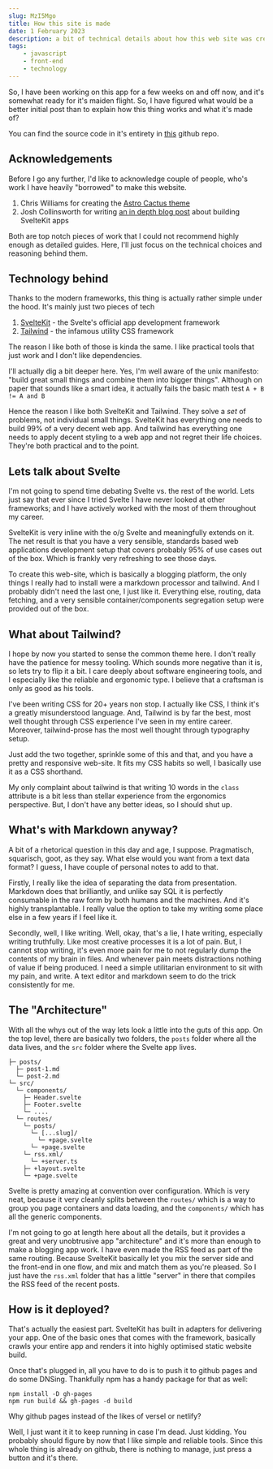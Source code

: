 ```yaml
---
slug: MzI5Mgo
title: How this site is made
date: 1 February 2023
description: a bit of technical details about how this web site was created
tags:
    - javascript
    - front-end
    - technology
---
```


So, I have been working on this app for a few weeks on and off now, and it's somewhat ready for it's maiden flight. So, I have figured what would be a better initial post than to explain how this thing works and what it's made of?

You can find the source code in it's entirety in [this](https://github.com/kaievns/the-log) github repo.

## Acknowledgements

Before I go any further, I'd like to acknowledge couple of people, who's work I have heavily "borrowed" to make this website.

1. Chris Williams for creating the [Astro Cactus theme](https://github.com/chrismwilliams/astro-theme-cactus)
2. Josh Collinsworth for writing [an in depth blog post](https://joshcollinsworth.com/blog/build-static-sveltekit-markdown-blog) about building SvelteKit apps

Both are top notch pieces of work that I could not recommend highly enough as detailed guides. Here, I'll just focus on the technical choices and reasoning behind them.

## Technology behind

Thanks to the modern frameworks, this thing is actually rather simple under the hood. It's mainly just two pieces of tech

1. [SvelteKit](https://kit.svelte.dev) - the Svelte's official app development framework
2. [Tailwind](https://tailwindcss.com) - the infamous utility CSS framework

The reason I like both of those is kinda the same. I like practical tools that just work and I don't like dependencies.

I'll actually dig a bit deeper here. Yes, I'm well aware of the unix manifesto: "build great small things and combine them into bigger things". Although on paper that sounds like a smart idea, it actually fails the basic math test `A + B != A and B`

Hence the reason I like both SvelteKit and Tailwind. They solve a _set_ of problems, not individual small things. SvelteKit has everything one needs to build 99% of a very decent web app. And tailwind has everything one needs to apply decent styling
to a web app and not regret their life choices. They're both practical and to the point.

## Lets talk about Svelte

I'm not going to spend time debating Svelte vs. the rest of the world. Lets just say that ever since I tried Svelte I have never looked at other frameworks; and I have actively worked with the most of them throughout my career.

SvelteKit is very inline with the o/g Svelte and meaningfully extends on it. The net result is that you have a very sensible, standards based web applications development setup that covers probably 95% of use cases out of the box. Which is frankly very refreshing to see those days.

To create this web-site, which is basically a blogging platform, the only things I really had to install were a markdown processor and tailwind. And I probably didn't need the last one, I just like it. Everything else, routing, data fetching, and a very sensible container/components segregation setup were provided out of the box.

## What about Tailwind?

I hope by now you started to sense the common theme here. I don't really have the patience for messy tooling. Which sounds more negative than it is, so lets try to flip it a bit. I care deeply about software engineering tools, and I especially like the reliable and ergonomic type. I believe that a craftsman is only as good as his tools.

I've been writing CSS for 20+ years non stop. I actually like CSS, I think it's a greatly misunderstood language. And, Tailwind is by far the best, most well thought through CSS experience I've seen in my entire career. Moreover, tailwind-prose has the most well thought through typography setup.

Just add the two together, sprinkle some of this and that, and you have a pretty and responsive web-site. It fits my CSS habits so well, I basically use it as a CSS shorthand.

My only complaint about tailwind is that writing 10 words in the `class` attribute is a bit less than stellar experience from the ergonomics perspective. But, I don't have any better ideas, so I should shut up.

## What's with Markdown anyway?

A bit of a rhetorical question in this day and age, I suppose. Pragmatisch, squarisch, goot, as they say. What else would you want from a text data format? I guess, I have couple of personal notes to add to that.

Firstly, I really like the idea of separating the data from presentation. Markdown does that brilliantly, and unlike say SQL it is perfectly consumable in the raw form by both humans and the machines. And it's highly transplantable. I really value the option to take my writing some place else in a few years if I feel like it.

Secondly, well, I like writing. Well, okay, that's a lie, I hate writing, especially writing truthfully. Like most creative processes it is a lot of pain. But, I cannot stop writing, it's even more pain for me to not regularly dump the contents of my brain in files. And whenever pain meets distractions nothing of value if being produced. I need a simple utilitarian environment to sit with my pain, and write. A text editor and markdown seem to do the trick consistently for me.

## The "Architecture"

With all the whys out of the way lets look a little into the guts of this app. On the top level, there are basically two
folders, the `posts` folder where all the data lives, and the `src` folder where the Svelte app lives.

```
├─ posts/
  ├─ post-1.md
  └─ post-2.md
└─ src/
  └─ components/
    ├─ Header.svelte
    ├─ Footer.svelte
    └─ ....
  └─ routes/
    └─ posts/
      └─ [...slug]/
        └─ +page.svelte
      └─ +page.svelte
    └─ rss.xml/
      └─ +server.ts
    ├─ +layout.svelte
    └─ +page.svelte 
```

Svelte is pretty amazing at convention over configuration. Which is very neat, because it very cleanly splits between the `routes/` which is a way to group you page containers and data loading, and the `components/` which has all the generic components.

I'm not going to go at length here about all the details, but it provides a great and very unobtrusive app "architecture" and it's more than enough to make a blogging app work. I have even made the RSS feed as part of the same routing. Because SvelteKit basically let you mix the server side and the front-end in one flow, and mix and match them as you're pleased. So I just have the `rss.xml` folder that has a little "server" in there that compiles the RSS feed of the recent posts.

## How is it deployed?

That's actually the easiest part. SvelteKit has built in adapters for delivering your app. One of the basic ones that comes with the framework, basically crawls your entire app and renders it into highly optimised static website build.

Once that's plugged in, all you have to do is to push it to github pages and do some DNSing. Thankfully npm has a handy package for that as well:

```
npm install -D gh-pages
npm run build && gh-pages -d build
```

Why github pages instead of the likes of versel or netlify?

Well, I just want it it to keep running in case I'm dead. Just kidding. You probably should figure by now that I like simple and reliable tools. Since this whole thing is already on github, there is nothing to manage, just press a button and it's there.

